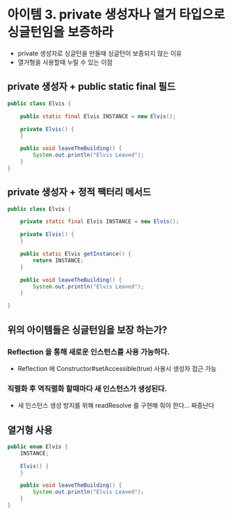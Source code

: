 # 아이템 3. private 생성자나 열거 타입으로 싱글턴임을 보증하라 

* private 생성자로 싱글턴을 만들때 싱글턴이 보증되지 않는 이유
* 열거형을 사용할때 누릴 수 있는 이점

## private 생성자 + public static final 필드

```java
public class Elvis {

    public static final Elvis INSTANCE = new Elvis();

    private Elvis() {
    }

    public void leaveTheBuilding() {
        System.out.println("Elvis Leaved");
    }
}
```

## private 생성자 + 정적 팩터리 메서드

```java
public class Elvis {

    private static final Elvis INSTANCE = new Elvis();

    private Elvis() {
    }

    public static Elvis getInstance() {
        return INSTANCE;
    }

    public void leaveTheBuilding() {
        System.out.println("Elvis Leaved");
    }

}
```

## 위의 아이템들은 싱글턴임을 보장 하는가?

### Reflection 을 통해 새로운 인스턴스를 사용 가능하다.

* Reflection 에 Constructor#setAccessible(true) 사용시 생성자 접근 가능

### 직렬화 후 역직렬화 할때마다 새 인스턴스가 생성된다.

* 새 인스턴스 생성 방지를 위해 readResolve 를 구현해 줘야 한다... 짜증난다

## 열거형 사용

```java
public enum Elvis {
    INSTANCE;

    Elvis() {
    }

    public void leaveTheBuilding() {
        System.out.println("Elvis Leaved");
    }
}
```

